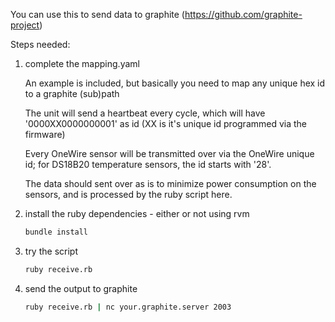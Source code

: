 You can use this to send data to graphite (https://github.com/graphite-project)

Steps needed:

1. complete the mapping.yaml
   
   An example is included, but basically you need to map any unique hex id to a graphite (sub)path

   The unit will send a heartbeat every cycle, which will have '0000XX0000000001' as id (XX is it's
   unique id programmed via the firmware)

   Every OneWire sensor will be transmitted over via the OneWire unique id; for DS18B20 temperature
   sensors, the id starts with '28'.

   The data should sent over as is to minimize power consumption on the sensors, and is processed
   by the ruby script here.

2. install the ruby dependencies - either or not using rvm
   
   ```bash
   bundle install
   ```

3. try the script
   
   ```bash
   ruby receive.rb
   ```

4. send the output to graphite
   
   ```bash
   ruby receive.rb | nc your.graphite.server 2003
   ```
